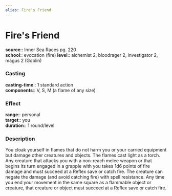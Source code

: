 ```yaml
---
alias: Fire's Friend
---
```


# Fire's Friend 

**source**:: Inner Sea Races pg. 220  
**school**:: evocation (fire)
**level**:: alchemist 2, bloodrager 2, investigator 2, magus 2 (Goblin)

### Casting 

**casting-time**:: 1 standard action  
**components**:: V, S, M (a flame of any size)

### Effect 

**range**:: personal  
**target**:: you  
**duration**:: 1 round/level

### Description 

You cloak yourself in flames that do not harm you or your carried equipment but damage other creatures and objects. The flames cast light as a torch. Any creature that attacks you with a non-reach melee weapon or that begins its turn engaged in a grapple with you takes 1d6 points of fire damage and must succeed at a Reflex save or catch fire. The creature can negate the damage (and avoid catching fire) with spell resistance. Any time you end your movement in the same square as a flammable object or creature, that creature or object must succeed at a Reflex save or catch fire.
